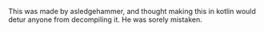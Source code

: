 This was made by asledgehammer, and thought making this in kotlin would detur anyone from decompiling it. He was sorely mistaken.
